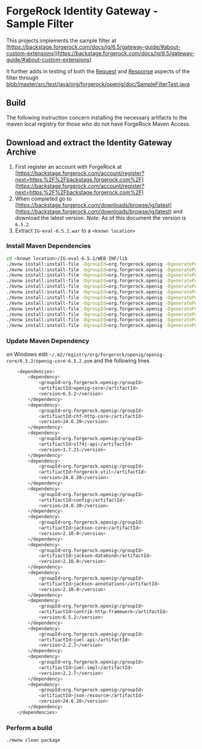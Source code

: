 # ForgeRock Identity Gateway - Sample Filter

This projects implements the sample filter at [https://backstage.forgerock.com/docs/ig/6.5/gateway-guide/#about-custom-extensions](https://backstage.forgerock.com/docs/ig/6.5/gateway-guide/#about-custom-extensions)

It further adds in testing of both the [Request](blob/master/src/test/java/org/forgerock/openig/doc/SampleFilterTest.java#L125-L156) and [Response](blob/master/src/test/java/org/forgerock/openig/doc/SampleFilterTest.java#L125-L156) aspects of the filter through [blob/master/src/test/java/org/forgerock/openig/doc/SampleFilterTest.java](blob/master/src/test/java/org/forgerock/openig/doc/SampleFilterTest.java#L125-L156)


## Build

The following instruction concern installing the necessary artifacts to the maven local registry for those who do not have ForgeRock Maven Access.

## Download and extract the Identity Gateway Archive

1. First register an account with ForgeRock at [https://backstage.forgerock.com/account/register?next=https:%2F%2Fbackstage.forgerock.com%2F](https://backstage.forgerock.com/account/register?next=https:%2F%2Fbackstage.forgerock.com%2F)
2. When completed go to [https://backstage.forgerock.com/downloads/browse/ig/latest](https://backstage.forgerock.com/downloads/browse/ig/latest) and download the latest version.
   *_Note:_* As of this document the version is `6.5.2`
3. Extract `IG-eval-6.5.2.war` to a `<known location>`

### Install Maven Dependencies

```bash
cd <known location>/IG-eval-6.5.2/WEB-INF/lib
./mvnw install:install-file -DgroupId=org.forgerock.openig -DgeneratePom=true -Dfile=openig-core-6.5.2.jar -DartifactId=openig-core -Dversion=6.5.2 -Dpackaging=jar
./mvnw install:install-file -DgroupId=org.forgerock.openig -DgeneratePom=true -Dfile=chf-http-core-24.0.20.jar -DartifactId=chf-http-core -Dversion=24.0.20 -Dpackaging=jar
./mvnw install:install-file -DgroupId=org.forgerock.openig -DgeneratePom=true -Dfile=slf4j-api-1.7.21.jar -DartifactId=slf4j-api -Dversion=1.7.21 -Dpackaging=jar
./mvnw install:install-file -DgroupId=org.forgerock.openig -DgeneratePom=true -Dfile=forgerock-util-24.0.20.jar -DartifactId=forgerock-util -Dversion=24.0.20 -Dpackaging=jar
./mvnw install:install-file -DgroupId=org.forgerock.openig -DgeneratePom=true -Dfile=config-24.0.20.jar -DartifactId=config -Dversion=24.0.20 -Dpackaging=jar
./mvnw install:install-file -DgroupId=org.forgerock.openig -DgeneratePom=true -Dfile=jackson-core-2.10.0.jar -DartifactId=jackson-core -Dversion=2.10.0 -Dpackaging=jar
./mvnw install:install-file -DgroupId=org.forgerock.openig -DgeneratePom=true -Dfile=jackson-databind-2.10.0.jar -DartifactId=jackson-databind -Dversion=2.10.0 -Dpackaging=jar
./mvnw install:install-file -DgroupId=org.forgerock.openig -DgeneratePom=true -Dfile=jackson-annotations-2.10.0.jar -DartifactId=jackson-annotations -Dversion=2.10.0 -Dpackaging=jar
./mvnw install:install-file -DgroupId=org.forgerock.openig -DgeneratePom=true -Dfile=contrib-http-framework-6.5.2.jar -DartifactId=contrib-http-framework -Dversion=6.5.2 -Dpackaging=jar
./mvnw install:install-file -DgroupId=org.forgerock.openig -DgeneratePom=true -Dfile=juel-api-2.2.7.jar -DartifactId=juel-api -Dversion=2.2.7 -Dpackaging=jar
./mvnw install:install-file -DgroupId=org.forgerock.openig -DgeneratePom=true -Dfile=juel-impl-2.2.7.jar -DartifactId=juel-impl -Dversion=2.2.7 -Dpackaging=jar
./mvnw install:install-file -DgroupId=org.forgerock.openig -DgeneratePom=true -Dfile=json-resource-24.0.20.jar -DartifactId=json-resource -Dversion=24.0.20 -Dpackaging=jar
```

### Update Maven Dependency

on Windows
edit `~/.m2/registry/org/forgerock/openig/openig-core/6.5.2/openig-core-6.5.2.pom` and the following lines

```bash
    <dependencies>
		<dependency>
			<groupId>org.forgerock.openig</groupId>
			<artifiactId>openig-core</artifactId>
			<version>6.5.2</version>
		</dependency>
		<dependency>
			<groupId>org.forgerock.openig</groupId>
			<artifiactId>chf-http-core</artifactId>
			<version>24.0.20</version>
		</dependency>
		<dependency>
			<groupId>org.forgerock.openig</groupId>
			<artifiactId>slf4j-api</artifactId>
			<version>1.7.21</version>
		</dependency>
		<dependency>
			<groupId>org.forgerock.openig</groupId>
			<artifiactId>forgerock-util</artifactId>
			<version>24.0.20</version>
		</dependency>
		<dependency>
			<groupId>org.forgerock.openig</groupId>
			<artifiactId>config</artifactId>
			<version>24.0.20</version>
		</dependency>
		<dependency>
			<groupId>org.forgerock.openig</groupId>
			<artifiactId>jackson-core</artifactId>
			<version>2.10.0</version>
		</dependency>
		<dependency>
			<groupId>org.forgerock.openig</groupId>
			<artifiactId>jackson-databind</artifactId>
			<version>2.10.0</version>
		</dependency>
		<dependency>
			<groupId>org.forgerock.openig</groupId>
			<artifiactId>jackson-annotations</artifactId>
			<version>2.10.0</version>
		</dependency>
		<dependency>
			<groupId>org.forgerock.openig</groupId>
			<artifiactId>contrib-http-framework</artifactId>
			<version>6.5.2</version>
		</dependency>
		<dependency>
			<groupId>org.forgerock.openig</groupId>
			<artifiactId>juel-api</artifactId>
			<version>2.2.7</version>
		</dependency>
		<dependency>
			<groupId>org.forgerock.openig</groupId>
			<artifiactId>juel-impl</artifactId>
			<version>2.2.7</version>
		</dependency>
		<dependency>
			<groupId>org.forgerock.openig</groupId>
			<artifiactId>json-resource</artifactId>
			<version>24.0.20</version>
		</dependency>
	</dependencies>
```

### Perform a build

```bash
./mwnw clean package
```